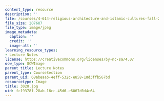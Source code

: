 ```yaml
---
content_type: resource
description: ''
file: /courses/4-614-religious-architecture-and-islamic-cultures-fall-2002/fc19378f28ab16cc45d6e6067d0d4c64_3020.jpg
file_size: 207687
file_type: image/jpeg
image_metadata:
  caption: ''
  credit: ''
  image-alt: ''
learning_resource_types:
- Lecture Notes
license: https://creativecommons.org/licenses/by-nc-sa/4.0/
ocw_type: OCWImage
parent_title: Lecture Notes
parent_type: CourseSection
parent_uid: 68abeaab-4eff-532c-e858-18d3ffb567bd
resourcetype: Image
title: 3020.jpg
uid: fc19378f-28ab-16cc-45d6-e6067d0d4c64
---
```

